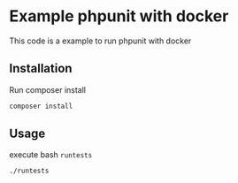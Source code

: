# Example phpunit with docker

This code is a example to run phpunit with docker

## Installation

Run composer install

```sh
composer install
```

## Usage

execute bash `runtests`

```sh
./runtests
```
